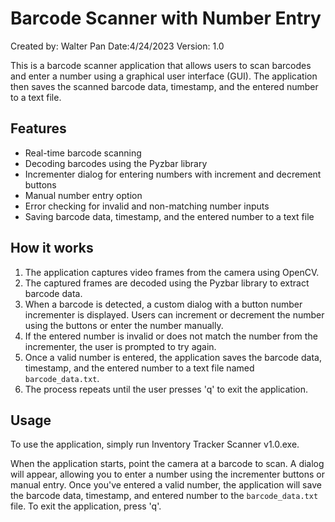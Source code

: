 # Barcode Scanner with Number Entry
Created by: Walter Pan
Date:4/24/2023
Version: 1.0

This is a barcode scanner application that allows users to scan barcodes and enter a number using a graphical user interface (GUI). The application then saves the scanned barcode data, timestamp, and the entered number to a text file.

## Features

- Real-time barcode scanning
- Decoding barcodes using the Pyzbar library
- Incrementer dialog for entering numbers with increment and decrement buttons
- Manual number entry option
- Error checking for invalid and non-matching number inputs
- Saving barcode data, timestamp, and the entered number to a text file


## How it works

1. The application captures video frames from the camera using OpenCV.
2. The captured frames are decoded using the Pyzbar library to extract barcode data.
3. When a barcode is detected, a custom dialog with a button number incrementer is displayed. Users can increment or decrement the number using the buttons or enter the number manually.
4. If the entered number is invalid or does not match the number from the incrementer, the user is prompted to try again.
5. Once a valid number is entered, the application saves the barcode data, timestamp, and the entered number to a text file named `barcode_data.txt`.
6. The process repeats until the user presses 'q' to exit the application.

## Usage

To use the application, simply run Inventory Tracker Scanner v1.0.exe.

When the application starts, point the camera at a barcode to scan. A dialog will appear, allowing you to enter a number using the incrementer buttons or manual entry. Once you've entered a valid number, the application will save the barcode data, timestamp, and entered number to the `barcode_data.txt` file. To exit the application, press 'q'.
